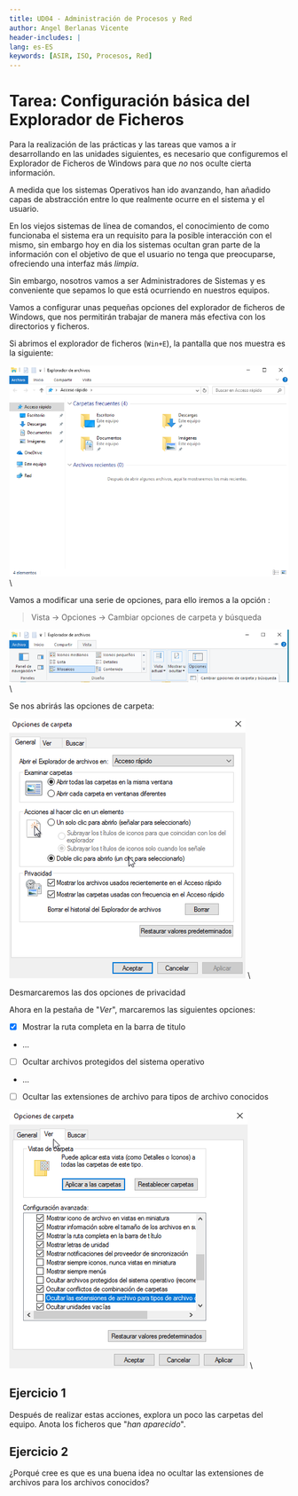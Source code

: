 ```yaml
---
title: UD04 - Administración de Procesos y Red
author: Angel Berlanas Vicente
header-includes: |
lang: es-ES
keywords: [ASIR, ISO, Procesos, Red]
---
```


# Tarea: Configuración básica del Explorador de Ficheros

Para la realización de las prácticas y las tareas que vamos a ir desarrollando en las unidades siguientes, es necesario que configuremos el Explorador de Ficheros de Windows para que *no* nos oculte cierta información. 

A medida que los sistemas Operativos han ido avanzando, han añadido capas de abstracción entre lo que realmente ocurre en el sistema y el usuario.

En los viejos sistemas de línea de comandos, el conocimiento de como funcionaba el sistema era un requisito para la posible interacción con el mismo, sin embargo hoy en dia los sistemas ocultan gran parte de la información con el objetivo de que el usuario no tenga que preocuparse, ofreciendo una interfaz más *limpia*.

Sin embargo, nosotros vamos a ser Administradores de Sistemas y es conveniente que sepamos lo que está ocurriendo en nuestros equipos. 

Vamos a configurar unas pequeñas opciones del explorador de ficheros de Windows, que nos permitirán trabajar de manera más efectiva con los directorios y ficheros.

Si abrimos el explorador de ficheros (`Win+E`), la pantalla que nos muestra es la siguiente:

![Explorer básico](ExplorerBasico/UsuariosyGrupos_074007.png)
\

Vamos a modificar una serie de opciones, para ello iremos a la opción :

> Vista -> Opciones -> Cambiar opciones de carpeta y búsqueda

![Explorer básico](ExplorerBasico/UsuariosyGrupos_074041.png)
\

Se nos abrirás las opciones de carpeta:

![Opciones de carpeta](ExplorerBasico/UsuariosyGrupos_074100.png)
\

Desmarcaremos las dos opciones de privacidad

Ahora en la pestaña de "*Ver*", marcaremos las siguientes opciones:

 - [X] Mostrar la ruta completa en la barra de titulo
 - ...
 - [ ] Ocultar archivos protegidos del sistema operativo
 - ...
 - [ ] Ocultar las extensiones de archivo para tipos de archivo conocidos
 
![Ocultar las extensiones](ExplorerBasico/UsuariosyGrupos_074212.png)
\


## Ejercicio 1

Después de realizar estas acciones, explora un poco las carpetas del equipo. Anota los ficheros que "*han aparecido*". 


## Ejercicio 2

¿Porqué cree es que es una buena idea no ocultar las extensiones de archivos para los archivos conocidos?




